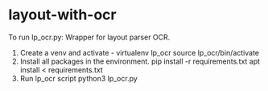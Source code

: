 # layout-with-ocr
To run lp_ocr.py: 
Wrapper for layout parser OCR. 
1. Create a venv and activate - 
   virtualenv lp_ocr
   source lp_ocr/bin/activate
2. Install all packages in the environment. 
   pip install -r requirements.txt
   apt install < requirements.txt
3. Run lp_ocr script 
   python3 lp_ocr.py 
   
